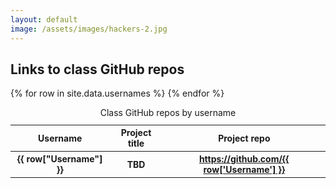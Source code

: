 ```yaml
---
layout: default
image: /assets/images/hackers-2.jpg
---
```



## Links to class GitHub repos


<table class="table table-sm table-striped table-hover table-bordered" style="font-size: 14px">
  <caption>Class GitHub repos by username</caption>
  <thead class="thead-dark">
    <tr>   
      <th scope="col">Username</th>
      <th scope="col">Project title</th>
      <th scope="col">Project repo</th>
  </tr>
  </thead>
  <tbody>
    {% for row in site.data.usernames %}
    <tr>
      <th scope="col">{{ row["Username"] }}</th>
      <th scope="col">TBD</th>
      <th scope="col"><a href="https://github.com/{{ row['Username'] }}">https://github.com/{{ row['Username'] }}</a></th>
    </tr>
    {% endfor %}
  </tbody>
</table>

